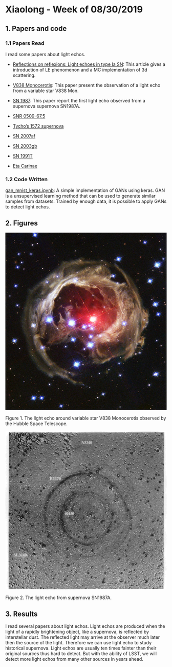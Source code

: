# Xiaolong - Week of 08/30/2019

## 1. Papers and code

### 1.1 Papers Read

I read some papers about light echos. 

- [Reflections on reflexions: Light echoes in type Ia SN](https://academic.oup.com/mnras/article/357/4/1161/1051008): This article gives a introduction of LE phenomenon and a MC implementation of 3d scattering.  

- [V838 Monocerotis](https://www.nature.com/articles/nature01508): This paper present the observation of a light echo from a variable star V838 Mon. 
- [SN 1987](https://iopscience.iop.org/article/10.1088/0004-637X/767/1/45): This paper report the first light echo observed from a supernova supernova SN1987A. 
- [SNR 0509-67.5](https://arxiv.org/pdf/0801.4762.pdf)
- [Tycho’s 1572 supernova](https://www.nature.com/articles/nature07608)
- [SN 2007af]()
- [SN 2003gb](https://iopscience.iop.org/article/10.1086/497578/meta)
- [SN 1991T](https://iopscience.iop.org/article/10.1086/307766)
- [Eta Carinae]()
### 1.2 Code Written

[gan_mnist_keras.ipynb](source/gan_mnist_keras.ipynb): A simple implementation of GANs using keras. GAN is a unsupervised learning method that can be used to generate similar samples from datasets. Trained by enough data, it is possible to apply GANs to detect light echos. 

## 2. Figures

![](imgs/V838.jpg)

Figure 1.  The light echo around variable star V838 Monocerotis observed by the Hubble Space Telescope. 



![](imgs/le_sn1987a.png)

Figure 2. The light echo from  supernova SN1987A. 

## 3. Results

I read several papers about light echos. Light echos are produced when the light of a rapidly brightening object, like a supernova, is reflected by interstellar dust. The reflected light may arrive at the observer much later then the source of the light. Therefore we can use light echo  to study historical supernova. Light echos are usually ten times fainter than their original sources thus hard to detect. But with the ability of LSST, we will detect more light echos from many other sources in years ahead. 
